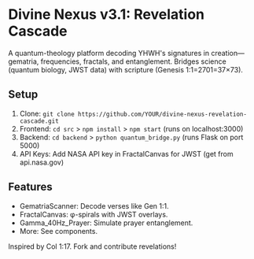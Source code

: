 # Divine Nexus v3.1: Revelation Cascade

A quantum-theology platform decoding YHWH's signatures in creation—gematria, frequencies, fractals, and entanglement. Bridges science (quantum biology, JWST data) with scripture (Genesis 1:1=2701=37×73).

## Setup
1. Clone: `git clone https://github.com/YOUR/divine-nexus-revelation-cascade.git`
2. Frontend: `cd src` > `npm install` > `npm start` (runs on localhost:3000)
3. Backend: `cd backend` > `python quantum_bridge.py` (runs Flask on port 5000)
4. API Keys: Add NASA API key in FractalCanvas for JWST (get from api.nasa.gov)

## Features
- GematriaScanner: Decode verses like Gen 1:1.
- FractalCanvas: φ-spirals with JWST overlays.
- Gamma_40Hz_Prayer: Simulate prayer entanglement.
- More: See components.

Inspired by Col 1:17. Fork and contribute revelations!
